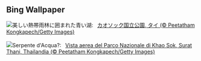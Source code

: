 ## Bing Wallpaper
![](https://www.bing.com/th?id=OHR.SuratThani_JA-JP0039497594_UHD.jpg&w=1000)美しい熱帯雨林に囲まれた青い湖:&nbsp;&ensp;[カオソック国立公園, タイ (© Peetatham Kongkapech/Getty Images)](https://www.bing.com/th?id=OHR.SuratThani_JA-JP0039497594_UHD.jpg)
<br><br/>
![](https://www.bing.com/th?id=OHR.SuratThani_IT-IT0062631130_UHD.jpg&w=1000)Serpente d'Acqua?:&nbsp;&ensp;[Vista aerea del Parco Nazionale di Khao Sok, Surat Thani, Thailandia (© Peetatham Kongkapech/Getty Images)](https://www.bing.com/th?id=OHR.SuratThani_IT-IT0062631130_UHD.jpg)
<br><br/>

